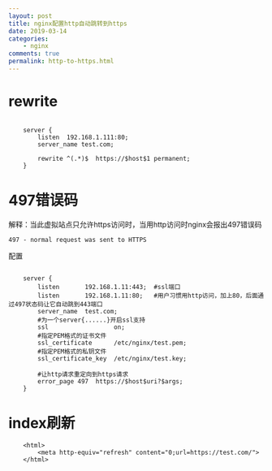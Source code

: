 ```yaml
---
layout: post
title: nginx配置http自动跳转到https
date: 2019-03-14
categories:
    - nginx
comments: true
permalink: http-to-https.html
---
```



# rewrite

<pre class="line-numbers"><code class="language-nginx">
    server {  
        listen  192.168.1.111:80;  
        server_name test.com;  

        rewrite ^(.*)$  https://$host$1 permanent;  
    }  
</code></pre>

# 497错误码

解释：当此虚拟站点只允许https访问时，当用http访问时nginx会报出497错误码

```
497 - normal request was sent to HTTPS  
```
配置

<pre class="line-numbers"><code class="language-nginx">
    server {  
        listen       192.168.1.11:443;  #ssl端口  
        listen       192.168.1.11:80;   #用户习惯用http访问，加上80，后面通过497状态码让它自动跳到443端口  
        server_name  test.com;  
        #为一个server{......}开启ssl支持  
        ssl                  on;  
        #指定PEM格式的证书文件   
        ssl_certificate      /etc/nginx/test.pem;   
        #指定PEM格式的私钥文件  
        ssl_certificate_key  /etc/nginx/test.key;  

        #让http请求重定向到https请求   
        error_page 497  https://$host$uri?$args;  
    }  
</code></pre>

# index刷新

```
    <html>  
        <meta http-equiv="refresh" content="0;url=https://test.com/">  
    </html>  
```